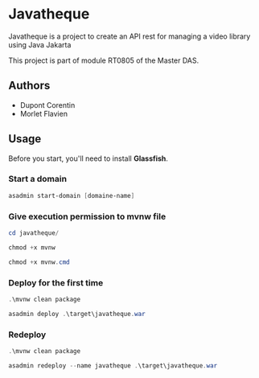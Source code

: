# Javatheque

Javatheque is a project to create an API rest for managing a video library using Java Jakarta

This project is part of module RT0805 of the Master DAS.
## Authors

- Dupont Corentin
- Morlet Flavien

## Usage

Before you start, you'll need to install **Glassfish**.

### Start a domain

```powershell
asadmin start-domain [domaine-name]
```
### Give execution permission to mvnw file
```powershell
cd javatheque/

chmod +x mvnw

chmod +x mvnw.cmd
```

### Deploy for the first time

```powershell
.\mvnw clean package

asadmin deploy .\target\javatheque.war
```

### Redeploy

```powershell
.\mvnw clean package

asadmin redeploy --name javatheque .\target\javatheque.war
```

